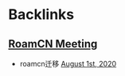 
# Backlinks
## [RoamCN Meeting](<RoamCN Meeting.md>)
- roamcn迁移 [August 1st, 2020](<August 1st, 2020.md>)

